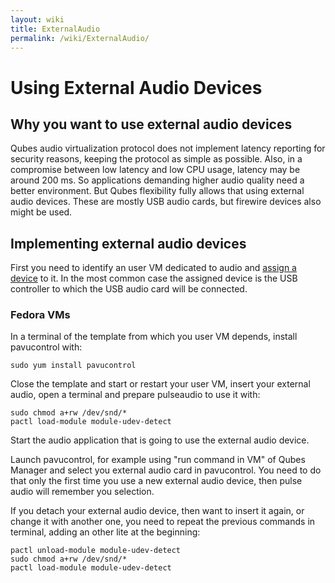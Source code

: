 ```yaml
---
layout: wiki
title: ExternalAudio
permalink: /wiki/ExternalAudio/
---
```


Using External Audio Devices
============================

Why you want to use external audio devices
------------------------------------------

Qubes audio virtualization protocol does not implement latency reporting for security reasons, keeping the protocol as simple as possible. Also, in a compromise between low latency and low CPU usage, latency may be around 200 ms. So applications demanding higher audio quality need a better environment. But Qubes flexibility fully allows that using external audio devices. These are mostly USB audio cards, but firewire devices also might be used.

Implementing external audio devices
-----------------------------------

First you need to identify an user VM dedicated to audio and [​assign a device](https://wiki.qubes-os.org/wiki/AssigningDevices) to it. In the most common case the assigned device is the USB controller to which the USB audio card will be connected.

### Fedora VMs

In a terminal of the template from which you user VM depends, install pavucontrol with:

``` {.wiki}
sudo yum install pavucontrol
```

Close the template and start or restart your user VM, insert your external audio, open a terminal and prepare pulseaudio to use it with:

``` {.wiki}
sudo chmod a+rw /dev/snd/*
pactl load-module module-udev-detect
```

Start the audio application that is going to use the external audio device.

Launch pavucontrol, for example using "run command in VM" of Qubes Manager and select you external audio card in pavucontrol. You need to do that only the first time you use a new external audio device, then pulse audio will remember you selection.

If you detach your external audio device, then want to insert it again, or change it with another one, you need to repeat the previous commands in terminal, adding an other lite at the beginning:

``` {.wiki}
pactl unload-module module-udev-detect
sudo chmod a+rw /dev/snd/*
pactl load-module module-udev-detect
```
